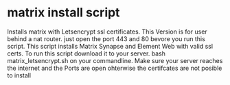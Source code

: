# matrix install script
Installs matrix with Letsencrypt ssl certificates. This Version is for user behind a nat router. just open the port 443 and 80 bevore you run this script.
This script installs Matrix Synapse and Element Web with valid ssl certs. 
To run this script download it to your server. 
bash matrix_letsencrypt.sh on your commandline. Make sure your server reaches the internet and the Ports are open ohterwise the certifcates are not posible to install

